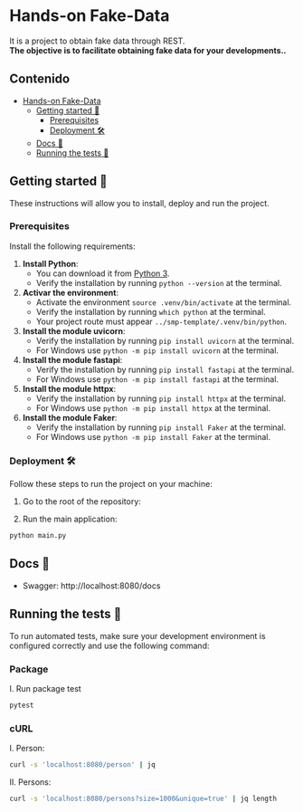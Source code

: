 # Hands-on Fake-Data

It is a project to obtain fake data through REST.<br>
**The objective is to facilitate obtaining fake data for your developments..**

## Contenido

- [Hands-on Fake-Data](#hands-on-smp-template)
    - [Getting started 🚀](#getting-started-)
        - [Prerequisites](#prerequisites)
        - [Deployment 🛠](#deployment-)
    - [Docs 📄](#docs-)
    - [Running the tests 🧪](#running-the-tests-)

## Getting started 🚀

These instructions will allow you to install, deploy and run the project.<br>

### Prerequisites

Install the following requirements:

1. **Install Python**:
    - You can download it from [Python 3](https://www.python.org/downloads/).
    - Verify the installation by running `python --version` at the terminal.
2. **Activar the environment**:
    - Activate the environment `source .venv/bin/activate` at the terminal.
    - Verify the installation by running `which python` at the terminal.
    - Your project route must appear `../smp-template/.venv/bin/python`.
3. **Install the module uvicorn**:
    - Verify the installation by running `pip install uvicorn` at the terminal.
    - For Windows use `python -m pip install uvicorn` at the terminal.
4. **Install the module fastapi**:
    - Verify the installation by running `pip install fastapi` at the terminal.
    - For Windows use `python -m pip install fastapi` at the terminal.
5. **Install the module httpx**:
    - Verify the installation by running `pip install httpx` at the terminal.
    - For Windows use `python -m pip install httpx` at the terminal.
6. **Install the module Faker**:
    - Verify the installation by running `pip install Faker` at the terminal.
    - For Windows use `python -m pip install Faker` at the terminal.

### Deployment 🛠

Follow these steps to run the project on your machine:

1. Go to the root of the repository:

2. Run the main application:

```bash
python main.py
```

## Docs 📄

- Swagger: http://localhost:8080/docs

## Running the tests 🧪

To run automated tests, make sure your development environment is configured correctly and use the following command:

### Package

I. Run package test

```bash
pytest
```
### cURL

I. Person:

```bash
curl -s 'localhost:8080/person' | jq
```

II. Persons:

```bash
curl -s 'localhost:8080/persons?size=1000&unique=true' | jq length
```